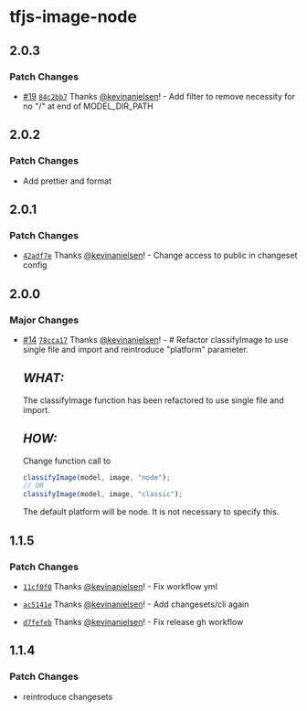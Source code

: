 # tfjs-image-node

## 2.0.3

### Patch Changes

- [#19](https://github.com/kevinanielsen/tfjs-image-node/pull/19) [`84c2bb7`](https://github.com/kevinanielsen/tfjs-image-node/commit/84c2bb71cd35c3b8b72ef2bd53ed53f1b4f0b140) Thanks [@kevinanielsen](https://github.com/kevinanielsen)! - Add filter to remove necessity for no "/" at end of MODEL_DIR_PATH

## 2.0.2

### Patch Changes

- Add prettier and format

## 2.0.1

### Patch Changes

- [`42adf7e`](https://github.com/kevinanielsen/tfjs-image-node/commit/42adf7e90db05b6d4189c09be89e4a099c0e831b) Thanks [@kevinanielsen](https://github.com/kevinanielsen)! - Change access to public in changeset config

## 2.0.0

### Major Changes

- [#14](https://github.com/kevinanielsen/tfjs-image-node/pull/14) [`78cca17`](https://github.com/kevinanielsen/tfjs-image-node/commit/78cca177edab647d327afcd4de2cf8f3bb8010b2) Thanks [@kevinanielsen](https://github.com/kevinanielsen)! - # Refactor classifyImage to use single file and import and reintroduce "platform" parameter.

  ## _WHAT:_

  The classifyImage function has been refactored to use single file and import.

  ## _HOW:_

  Change function call to

  ```typescript
  classifyImage(model, image, "node");
  // OR
  classifyImage(model, image, "classic");
  ```

  The default platform will be node. It is not necessary to specify this.

## 1.1.5

### Patch Changes

- [`11cf0f0`](https://github.com/kevinanielsen/tfjs-image-node/commit/11cf0f02e1451494dee54b2239e79d9c8d5aebe1) Thanks [@kevinanielsen](https://github.com/kevinanielsen)! - Fix workflow yml

- [`ac5141e`](https://github.com/kevinanielsen/tfjs-image-node/commit/ac5141e9440e8e99bb7267922ab76d124d14039b) Thanks [@kevinanielsen](https://github.com/kevinanielsen)! - Add changesets/cli again

- [`d7fefeb`](https://github.com/kevinanielsen/tfjs-image-node/commit/d7fefebf1fdcb742b8ea092531250a2492643746) Thanks [@kevinanielsen](https://github.com/kevinanielsen)! - Fix release gh workflow

## 1.1.4

### Patch Changes

- reintroduce changesets
